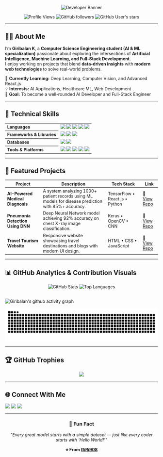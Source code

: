 <div align="center">

![Developer Banner](https://ishan-rest.vercel.app/svg/banner/dev/Giribalan)

</div>

<div align="center">

![Profile Views](https://komarev.com/ghpvc/?username=GiRi908&color=00C4CC&style=for-the-badge&label=Profile+Views)
![GitHub followers](https://img.shields.io/github/followers/GiRi908?style=for-the-badge&logo=github&color=00C4CC&labelColor=000000)
![GitHub User's stars](https://img.shields.io/github/stars/GiRi908?style=for-the-badge&logo=github&color=00C4CC&labelColor=000000)

</div>

---

## 👨‍💻 About Me

I’m **Giribalan K**, a **Computer Science Engineering student (AI & ML specialization)** passionate about exploring the intersections of **Artificial Intelligence, Machine Learning, and Full-Stack Development**.  
I enjoy working on projects that blend **data-driven insights** with **modern web technologies** to solve real-world problems.

🌱 **Currently Learning:** Deep Learning, Computer Vision, and Advanced React.js  
💡 **Interests:** AI Applications, Healthcare ML, Web Development  
🎯 **Goal:** To become a well-rounded AI Developer and Full-Stack Engineer  

---

## 🧠 Technical Skills

<table align="center">
  <tr>
    <th align="left">Languages</th>
    <td>
      <img src="https://img.shields.io/badge/Python-3776AB?style=for-the-badge&logo=python&logoColor=white" />
      <img src="https://img.shields.io/badge/JavaScript-F7DF1E?style=for-the-badge&logo=javascript&logoColor=black" />
      <img src="https://img.shields.io/badge/Java-007396?style=for-the-badge&logo=openjdk&logoColor=white" />
      <img src="https://img.shields.io/badge/C-00599C?style=for-the-badge&logo=c&logoColor=white" />
      <img src="https://img.shields.io/badge/SQL-336791?style=for-the-badge&logo=postgresql&logoColor=white" />
    </td>
  </tr>

  <tr>
    <th align="left">Frameworks & Libraries</th>
    <td>
      <img src="https://img.shields.io/badge/React-20232A?style=for-the-badge&logo=react&logoColor=61DAFB" />
      <img src="https://img.shields.io/badge/TensorFlow-FF6F00?style=for-the-badge&logo=tensorflow&logoColor=white" />
      <img src="https://img.shields.io/badge/Keras-D00000?style=for-the-badge&logo=keras&logoColor=white" />
    </td>
  </tr>

  <tr>
    <th align="left">Databases</th>
    <td>
      <img src="https://img.shields.io/badge/MySQL-4479A1?style=for-the-badge&logo=mysql&logoColor=white" />
      <img src="https://img.shields.io/badge/PostgreSQL-4169E1?style=for-the-badge&logo=postgresql&logoColor=white" />
    </td>
  </tr>

  <tr>
    <th align="left">Tools & Platforms</th>
    <td>
      <img src="https://img.shields.io/badge/Git-F05032?style=for-the-badge&logo=git&logoColor=white" />
      <img src="https://img.shields.io/badge/GitHub-181717?style=for-the-badge&logo=github&logoColor=white" />
      <img src="https://img.shields.io/badge/VS%20Code-0078D7?style=for-the-badge&logo=visual-studio-code&logoColor=white" />
      <img src="https://img.shields.io/badge/Google%20Colab-F9AB00?style=for-the-badge&logo=googlecolab&logoColor=black" />
      <img src="https://img.shields.io/badge/Figma-F24E1E?style=for-the-badge&logo=figma&logoColor=white" />
    </td>
  </tr>
</table>

---

## 🚀 Featured Projects

| Project | Description | Tech Stack | Link |
|----------|--------------|------------|------|
| **AI-Powered Medical Diagnosis** | A system analyzing 1000+ patient records using ML models for disease prediction with 85%+ accuracy. | TensorFlow • React.js • Python | 🔗 [View Repo](https://github.com/GiRi908/Ai-Powered-Medical-Diagnosis) |
| **Pneumonia Detection Using DNN** | Deep Neural Network model achieving 92% accuracy on chest X-ray image classification. | Keras • OpenCV • CNN | 🔗 [View Repo](https://github.com/GiRi908/Pneumonia-Classification-Using-DNN) |
| **Travel Tourism Website** | Responsive website showcasing travel destinations and blogs with modern UI design. | HTML • CSS • JavaScript | 🔗 [View Repo](https://github.com/GiRi908/Travel-Tourism-Website-) |

---

## 📊 GitHub Analytics & Contribution Visuals

<div align="center">

<!-- GitHub Readme Stats -->
<img width="49%" src="https://github-readme-stats.vercel.app/api?username=GiRi908&show_icons=true&theme=dark&hide_border=true&title_color=00C4CC&text_color=FFFFFF&icon_color=00C4CC" alt="GitHub Stats" />
<img width="49%" src="https://github-readme-stats.vercel.app/api/top-langs/?username=GiRi908&layout=compact&theme=dark&hide_border=true&title_color=00C4CC&text_color=FFFFFF" alt="Top Languages" />

</div>

<br />

<!-- Contribution Activity Graph -->

![Giribalan's github activity graph](https://github-readme-activity-graph.vercel.app/graph?username=GiRi908&theme=react-dark)


<!-- GitHub Snake / Commit Graph -->
<div align="center">
  <!-- Light/dark switching sources: update if needed -->
  <picture>
    <source media="(prefers-color-scheme: dark)" srcset="https://raw.githubusercontent.com/GiRi908/GiRi908/output/github-snake-dark.svg" />
    <source media="(prefers-color-scheme: light)" srcset="https://raw.githubusercontent.com/GiRi908/GiRi908/output/github-snake.svg" />
    <img alt="github-snake" src="https://raw.githubusercontent.com/GiRi908/GiRi908/output/github-snake.svg" />
  </picture>
</div>

---

## 🏆 GitHub Trophies

<div align="center">
<img src="https://github-profile-trophy.vercel.app/?username=GiRi908&theme=darkhub&no-frame=true&row=1&column=7&margin-w=15&margin-h=15" />
</div>

---

## 🌐 Connect With Me

<p align="left">
  <a href="https://github.com/GiRi908"><img src="https://img.shields.io/badge/GitHub-181717?style=for-the-badge&logo=github&logoColor=white"/></a>
  <a href="https://www.linkedin.com/in/giribalank"><img src="https://img.shields.io/badge/LinkedIn-0077B5?style=for-the-badge&logo=linkedin&logoColor=white"/></a>
  <a href="mailto:kit27.am20@gmail.com"><img src="https://img.shields.io/badge/Email-D14836?style=for-the-badge&logo=gmail&logoColor=white"/></a>
</p>

---

<div align="center">

### 💫 Fun Fact  
*"Every great model starts with a simple dataset — just like every coder starts with ‘Hello World!’"*

**⭐ From [GiRi908](https://github.com/GiRi908)**

</div>
